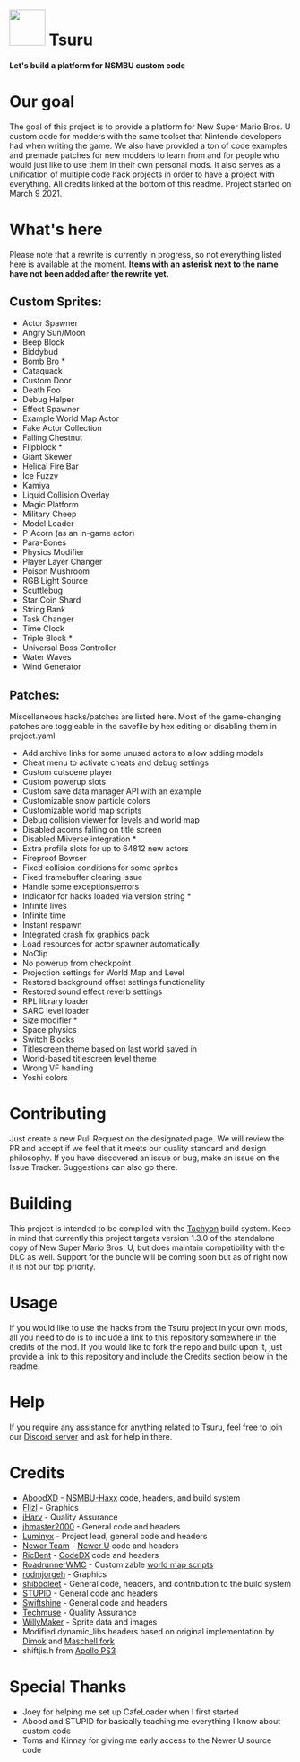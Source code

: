 # <img src="https://media.discordapp.net/attachments/804348227482419230/901215136302395535/tsuru3_small.png" width="64"> Tsuru

#### Let's build a platform for NSMBU custom code

# Our goal
The goal of this project is to provide a platform for New Super Mario Bros. U custom code for modders with the same toolset that Nintendo developers had when writing the game. We also have provided a ton of code examples and premade patches for new modders to learn from and for people who would just like to use them in their own personal mods. It also serves as a unification of multiple code hack projects in order to have a project with everything. All credits linked at the bottom of this readme.
Project started on March 9 2021.

# What's here
Please note that a rewrite is currently in progress, so not everything listed here is available at the moment. **Items with an asterisk next to the name have not been added after the rewrite yet.**

## Custom Sprites:
* Actor Spawner
* Angry Sun/Moon
* Beep Block
* Biddybud
* Bomb Bro *
* Cataquack
* Custom Door
* Death Foo
* Debug Helper
* Effect Spawner
* Example World Map Actor
* Fake Actor Collection
* Falling Chestnut
* Flipblock *
* Giant Skewer
* Helical Fire Bar
* Ice Fuzzy
* Kamiya
* Liquid Collision Overlay
* Magic Platform
* Military Cheep
* Model Loader
* P-Acorn (as an in-game actor)
* Para-Bones
* Physics Modifier
* Player Layer Changer
* Poison Mushroom
* RGB Light Source
* Scuttlebug
* Star Coin Shard
* String Bank
* Task Changer
* Time Clock
* Triple Block *
* Universal Boss Controller
* Water Waves
* Wind Generator

## Patches:
Miscellaneous hacks/patches are listed here. Most of the game-changing patches are toggleable in the savefile by hex editing or disabling them in project.yaml
* Add archive links for some unused actors to allow adding models
* Cheat menu to activate cheats and debug settings
* Custom cutscene player
* Custom powerup slots
* Custom save data manager API with an example
* Customizable snow particle colors
* Customizable world map scripts
* Debug collision viewer for levels and world map
* Disabled acorns falling on title screen
* Disabled Miiverse integration *
* Extra profile slots for up to 64812 new actors
* Fireproof Bowser
* Fixed collision conditions for some sprites
* Fixed framebuffer clearing issue
* Handle some exceptions/errors
* Indicator for hacks loaded via version string *
* Infinite lives
* Infinite time
* Instant respawn
* Integrated crash fix graphics pack
* Load resources for actor spawner automatically
* NoClip
* No powerup from checkpoint
* Projection settings for World Map and Level
* Restored background offset settings functionality
* Restored sound effect reverb settings
* RPL library loader
* SARC level loader
* Size modifier *
* Space physics
* Switch Blocks
* Titlescreen theme based on last world saved in
* World-based titlescreen level theme
* Wrong VF handling
* Yoshi colors

# Contributing
Just create a new Pull Request on the designated page. We will review the PR and accept if we feel that it meets our quality standard and design philosophy. If you have discovered an issue or bug, make an issue on the Issue Tracker. Suggestions can also go there.

# Building
This project is intended to be compiled with the [Tachyon](https://github.com/Zenith-Team/Tachyon) build system. Keep in mind that currently this project targets version 1.3.0 of the standalone copy of New Super Mario Bros. U, but does maintain compatibility with the DLC as well. Support for the bundle will be coming soon but as of right now it is not our top priority.

# Usage
If you would like to use the hacks from the Tsuru project in your own mods, all you need to do is to include a link to this repository somewhere in the credits of the mod.
If you would like to fork the repo and build upon it, just provide a link to this repository and include the Credits section below in the readme.

# Help
If you require any assistance for anything related to Tsuru, feel free to join our [Discord server](https://discord.gg/PXM34tKQNj) and ask for help in there.

# Credits
* [AboodXD](https://github.com/aboood40091) - [NSMBU-Haxx](https://github.com/aboood40091/NSMBU-haxx) code, headers, and build system
* [Flizl](https://twitter.com/fliizzl) - Graphics
* [iHarv](https://github.com/iHarv) - Quality Assurance
* [jhmaster2000](https://github.com/jhmaster2000) - General code and headers
* [Luminyx](https://github.com/Luminyx1) - Project lead, general code and headers
* [Newer Team](https://github.com/Newer-Team) - [Newer U](https://github.com/Newer-Team/NewerSMBU) code and headers
* [RicBent](https://github.com/RicBent) - [CodeDX](https://github.com/RicBent/codedx) code and headers
* [RoadrunnerWMC](https://github.com/RoadrunnerWMC) - Customizable [world map scripts](https://github.com/RoadrunnerWMC/Cobra)
* [rodmjorgeh]() - Graphics
* [shibboleet](https://github.com/shibbo) - General code, headers, and contribution to the build system
* [STUPID](https://github.com/stupidestmodder) - General code and headers
* [Swiftshine](https://github.com/Swiftshine) - General code and headers
* [Techmuse](https://twitter.com/techmuse8) - Quality Assurance
* [WillyMaker](https://www.youtube.com/channel/UCBDaY5sapkDhqlBBNJnW-Og) - Sprite data and images
* Modified dynamic_libs headers based on original implementation by [Dimok](https://github.com/dimok789) and [Maschell fork](https://github.com/Maschell/dynamic_libs)
* shiftjis.h from [Apollo PS3](https://github.com/bucanero/apollo-ps3/blob/master/include/shiftjis.h)

# Special Thanks
* Joey for helping me set up CafeLoader when I first started
* Abood and STUPID for basically teaching me everything I know about custom code
* Toms and Kinnay for giving me early access to the Newer U source code
